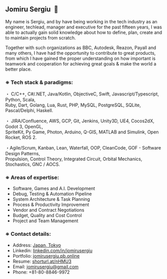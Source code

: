 ## Jomiru Sergiu &nbsp;🚀
My name is Sergiu, and by have being working in the tech industry as an engineer, techlead, manager and executive for the past fifteen years, I was able to actually gain solid knowledge about how to define, plan, create and to maintain projects from scratch.

Together with such organizations as BBC, Autodesk, Reazon, Payall and many others, I have had the opportunity to contribute to great products, from which I have gained the proper understanding on how important is teamwork and cooperation for achieving great goals & make the world a better place.

### ※ Tech stack & paradigms:
・ C/C++, C#/.NET, Java/Kotlin, ObjectiveC, 
Swift, Javascript/Typescript, Python, Scala,<br />
Ruby, Dart, Golang, Lua, Rust, PHP, MySQL, 
PostgreSQL, SQLite, Pascal/Delphi, Haskell.


・ JIRA/Confluence, AWS, GCP, Git, Jenkins, 
Unity3D, UE4, Cocos2dX, Godot 3, OpenGL,<br />
SpriteKit, Py Game, Photon, Arduino, Q-GIS,
MATLAB and Simulink, Open Rocket, ROS 2.


・Agile/Scrum, Kanban, Lean, Waterfall, OOP,
CleanCode, GOF - Software Design Patterns,<br />
Propulsion, Control Theory, Integrated Circuit,
Orbital Mechanics, Stochastics, GNC / AOCS.


### ※ Areas of expertise:

- Software, Games and A.I. Development
- Debug, Testing & Automation Pipeline
- System Architecture & Task Planning
- Process & Productivity Improvement
- Vendor and Contract Negotiations
- Budget, Quality and Cost Control
- Project and Team Management

### ※ Contact details:
- Address: [Japan, Tokyo](https://www.google.com/maps/@35.6577349,139.8613669,3a,75y,331.62h,97.17t/data=!3m6!1e1!3m4!1sH_0vRhdEg8S0SidBRaGLpA!2e0!7i16384!8i8192)
- Linkedin: [linkedin.com/in/jomirusergiu](https://linkedin.com/in/jomirusergiu)
- Portfolio: [jomirusergiu.pb.online](https://jomirusergiu.pb.online)
- Resume: [shorturl.at/nHMU3](https://shorturl.at/nHMU3)
- Email: jomirusergiu@gmail.com
- Phone: +81-80-8846-9972

<!--
**jomirusergiu/jomirusergiu** is a ✨ _special_ ✨ repository because its `README.md` (this file) appears on your GitHub profile.

Here are some ideas to get you started:

- 🔭 I’m currently working on ...
- 🌱 I’m currently learning ...
- 👯 I’m looking to collaborate on ...
- 🤔 I’m looking for help with ...
- 💬 Ask me about ...
- 📫 How to reach me: ...
- 😄 Pronouns: ...
- ⚡ Fun fact: ...
-->
